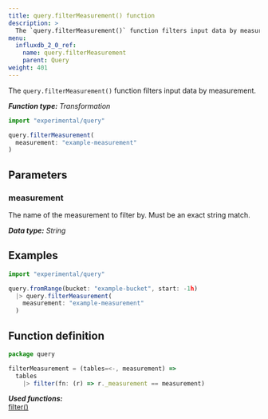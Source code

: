 ```yaml
---
title: query.filterMeasurement() function
description: >
  The `query.filterMeasurement()` function filters input data by measurement.
menu:
  influxdb_2_0_ref:
    name: query.filterMeasurement
    parent: Query
weight: 401
---
```


The `query.filterMeasurement()` function filters input data by measurement.

_**Function type:** Transformation_

```js
import "experimental/query"

query.filterMeasurement(
  measurement: "example-measurement"
)
```

## Parameters

### measurement
The name of the measurement to filter by.
Must be an exact string match.

_**Data type:** String_

## Examples

```js
import "experimental/query"

query.fromRange(bucket: "example-bucket", start: -1h)
  |> query.filterMeasurement(
    measurement: "example-measurement"
  )
```

## Function definition
```js
package query

filterMeasurement = (tables=<-, measurement) =>
  tables
    |> filter(fn: (r) => r._measurement == measurement)
```

_**Used functions:**_  
[filter()](/v2.0/reference/flux/stdlib/built-in/transformations/filter/)
